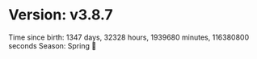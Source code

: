 # Version: v3.8.7
Time since birth: 1347 days, 32328 hours, 1939680 minutes, 116380800 seconds
Season: Spring 🌸
